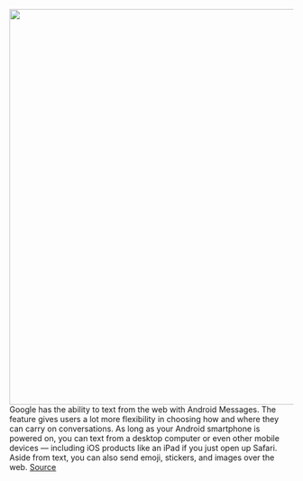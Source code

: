 <img src='https://cdn.vox-cdn.com/thumbor/gQGEtapM9OOu7paOJY5S-rhbK-c=/0x0:2040x1360/1200x800/filters:focal(857x517:1183x843)/cdn.vox-cdn.com/uploads/chorus_image/image/67585563/jbareham_171017_2065_0164.0.jpg' width='700px' /><br/>
Google has the ability to text from the web with Android Messages. The feature gives users a lot more flexibility in choosing how and where they can carry on conversations. As long as your Android smartphone is powered on, you can text from a desktop computer or even other mobile devices — including iOS products like an iPad if you just open up Safari. Aside from text, you can also send emoji, stickers, and images over the web.
<a href='https://www.theverge.com/21502831/android-messages-how-to-text-from-web-feature'> Source <a/>